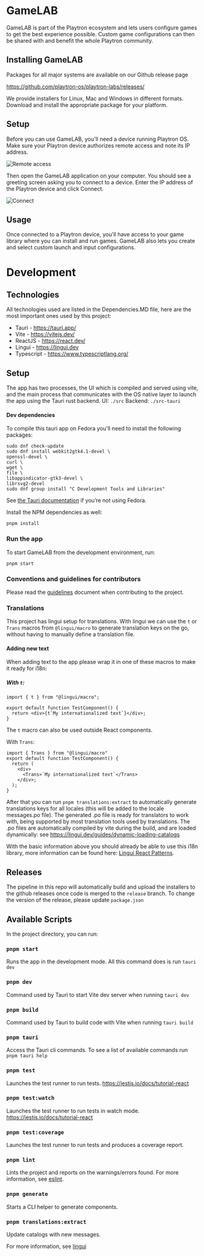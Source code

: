 # GameLAB

GameLAB is part of the Playtron ecosystem and lets users configure games to get the best experience possible.
Custom game configurations can then be shared with and benefit the whole Playtron community.

## Installing GameLAB

Packages for all major systems are available on our Github release page

https://github.com/playtron-os/playtron-labs/releases/

We provide installers for Linux, Mac and Windows in different formats. Download and install the appropriate package for your platform.

## Setup

Before you can use GameLAB, you'll need a device running Playtron OS.
Make sure your Playtron device authorizes remote access and note its IP address.

![Remote access](.github/pictures/enable-remote.png?raw=true)

Then open the GameLAB application on your computer. You should see a greeting screen asking you
to connect to a device. Enter the IP address of the Playtron device and click Connect.

![Connect](.github/pictures/connect-device.png?raw=true)

## Usage

Once connected to a Playtron device, you'll have access to your game library where you can install and run games.
GameLAB also lets you create and select custom launch and input configurations.

# Development

## Technologies

All technologies used are listed in the Dependencies.MD file, here are the most important ones used by this project:

- Tauri - https://tauri.app/
- Vite - https://vitejs.dev/
- ReactJS - https://react.dev/
- Lingui - https://lingui.dev
- Typescript - https://www.typescriptlang.org/

## Setup

The app has two processes, the UI which is compiled and served using vite, and the main process that communicates with the OS native layer to launch the app using the Tauri rust backend.
UI: `./src`
Backend: `./src-tauri`

#### Dev dependencies

To compile this tauri app on Fedora you'll need to install the following packages:

```
sudo dnf check-update
sudo dnf install webkit2gtk4.1-devel \
openssl-devel \
curl \
wget \
file \
libappindicator-gtk3-devel \
librsvg2-devel
sudo dnf group install "C Development Tools and Libraries"
```

See [the Tauri documentation](https://v2.tauri.app/start/prerequisites/#linux) if you’re not using Fedora.

Install the NPM dependencies as well:

`pnpm install`

### Run the app

To start GameLAB from the development environment, run:

`pnpm start`

### Conventions and guidelines for contributors

Please read the [guidelines](./Guidelines.MD) document when contributing to the project.

### Translations

This project has lingui setup for translations.
With lingui we can use the `t` or `Trans` macros from `@lingui/macro` to generate translation keys on the go, without having to manually define a translation file.

#### Adding new text

When adding text to the app please wrap it in one of these macros to make it ready for i18n:

##### With `t`:

```
import { t } from "@lingui/macro";

export default function TestComponent() {
  return <div>{t`My internationalized text`}</div>;
}
```

The `t` macro can also be used outside React components.

With `Trans`:

```
import { Trans } from "@lingui/macro"
export default function TestComponent() {
  return (
    <div>
      <Trans>`My internationalized text`</Trans>
    </div>;
  );
}

```

After that you can run `pnpm translations:extract` to automatically generate translations keys for all locales (this will be added to the locale messages.po file). The generated .po file is ready for translators to work with, being supported by most translation tools used by translations.
The .po files are automatically compiled by vite during the build, and are loaded dynamically: see https://lingui.dev/guides/dynamic-loading-catalogs

With the basic information above you should already be able to use this i18n library, more information can be found here: [Lingui React Patterns](https://lingui.dev/tutorials/react-patterns).

## Releases

The pipeline in this repo will automatically build and upload the installers to the github releases once code is merged to the `release` branch.
To change the version of the release, please update `package.json`

## Available Scripts

In the project directory, you can run:

### `pnpm start`

Runs the app in the development mode.
All this command does is run `tauri dev`

### `pnpm dev`

Command used by Tauri to start Vite dev server when running `tauri dev`

### `pnpm build`

Command used by Tauri to build code with Vite when running `tauri build`

### `pnpm tauri`

Access the Tauri cli commands. To see a list of available commands run `pnpm tauri help`

### `pnpm test`

Launches the test runner to run tests.
https://jestjs.io/docs/tutorial-react

### `pnpm test:watch`

Launches the test runner to run tests in watch mode.
https://jestjs.io/docs/tutorial-react

### `pnpm test:coverage`

Launches the test runner to run tests and produces a coverage report.

### `pnpm lint`

Lints the project and reports on the warnings/errors found.
For more information, see [eslint](https://eslint.org/docs/latest/).

### `pnpm generate`

Starts a CLI helper to generate components.

### `pnpm translations:extract`

Update catalogs with new messages.

For more information, see [lingui](https://lingui.dev/tutorials/cli#extracting-messages)
